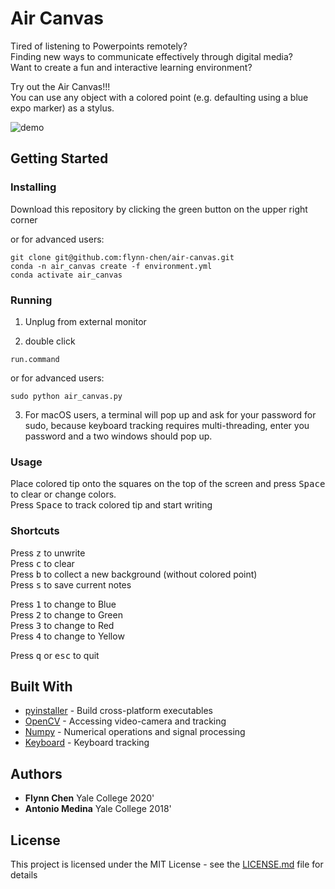 # Air Canvas

Tired of listening to Powerpoints remotely? <br />
Finding new ways to communicate effectively through digital media? <br />
Want to create a fun and interactive learning environment? <br />

Try out the Air Canvas!!! <br />
You can use any object with a colored point (e.g. defaulting using a blue expo marker) as a stylus. <br />

![demo](demo.gif)

## Getting Started

### Installing

Download this repository by clicking the green button on the upper right corner

or for advanced users:  

```
git clone git@github.com:flynn-chen/air-canvas.git
conda -n air_canvas create -f environment.yml
conda activate air_canvas
```


### Running

1. Unplug from external monitor

2. double click
```
run.command
```
   or for advanced users:  
```
sudo python air_canvas.py
```

3. For macOS users,
a terminal will pop up and ask for your password for sudo, 
because keyboard tracking requires multi-threading, 
enter you password and a two windows should pop up.

### Usage

Place colored tip onto the squares on the top of the screen 
and press <kbd>Space</kbd> to clear or change colors. <br />
Press <kbd>Space</kbd> to track colored tip and start writing <br />

### Shortcuts
Press <kbd>z</kbd> to unwrite <br />
Press <kbd>c</kbd> to clear <br />
Press <kbd>b</kbd> to collect a new background (without colored point) <br />
Press <kbd>s</kbd> to save current notes <br />

Press <kbd>1</kbd> to change to Blue <br />
Press <kbd>2</kbd> to change to Green <br />
Press <kbd>3</kbd> to change to Red <br />
Press <kbd>4</kbd> to change to Yellow <br />

Press <kbd>q</kbd> or <kbd>esc</kbd> to quit <br />



## Built With

* [pyinstaller](https://www.pyinstaller.org/) - Build cross-platform executables
* [OpenCV](https://pypi.org/project/opencv-python/) - Accessing video-camera and tracking
* [Numpy](https://numpy.org/) - Numerical operations and signal processing
* [Keyboard](https://pypi.org/project/keyboard/) - Keyboard tracking


## Authors

* **Flynn Chen** Yale College 2020' 
* **Antonio Medina** Yale College 2018'

## License

This project is licensed under the MIT License - see the [LICENSE.md](LICENSE.md) file for details
